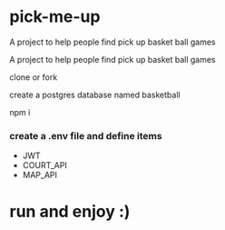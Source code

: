 # pick-me-up

A project to help people find pick up basket ball games

A project to help people find pick up basket ball games

clone or fork

create a postgres database named basketball

npm i

### create a .env file and define items
<ul>
  <li>JWT</li>
  <li>COURT_API</li>
  <li>MAP_API</li>
</ul>

# run and enjoy :)
